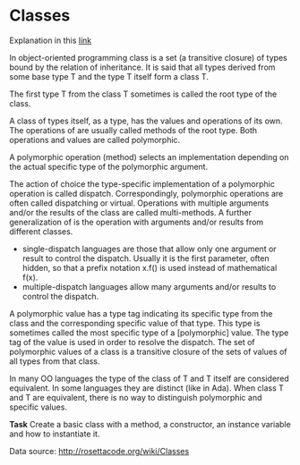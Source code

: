 # Classes
Explanation in this [link](http://rosettacode.org/wiki/Classes)

In object-oriented programming class is a set (a transitive closure) of types bound by the relation of inheritance. It is said that all types derived from some base type T and the type T itself form a class T.

The first type T from the class T sometimes is called the root type of the class.

A class of types itself, as a type, has the values and operations of its own. The operations of are usually called methods of the root type. Both operations and values are called polymorphic.

A polymorphic operation (method) selects an implementation depending on the actual specific type of the polymorphic argument.

The action of choice the type-specific implementation of a polymorphic operation is called dispatch. Correspondingly, polymorphic operations are often called dispatching or virtual. Operations with multiple arguments and/or the results of the class are called multi-methods. A further generalization of is the operation with arguments and/or results from different classes.

* single-dispatch languages are those that allow only one argument or result to control the dispatch. Usually it is the first parameter, often hidden, so that a prefix notation x.f() is used instead of mathematical f(x).
* multiple-dispatch languages allow many arguments and/or results to control the dispatch.

A polymorphic value has a type tag indicating its specific type from the class and the corresponding specific value of that type. This type is sometimes called the most specific type of a [polymorphic] value. The type tag of the value is used in order to resolve the dispatch. The set of polymorphic values of a class is a transitive closure of the sets of values of all types from that class.

In many OO languages the type of the class of T and T itself are considered equivalent. In some languages they are distinct (like in Ada). When class T and T are equivalent, there is no way to distinguish polymorphic and specific values.


**Task**
Create a basic class with a method, a constructor, an instance variable and how to instantiate it. 

Data source: http://rosettacode.org/wiki/Classes

